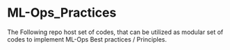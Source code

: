 # ML-Ops_Practices
The Following repo host set of codes, that can be utilized as modular set of codes to implement ML-Ops Best practices / Principles.
